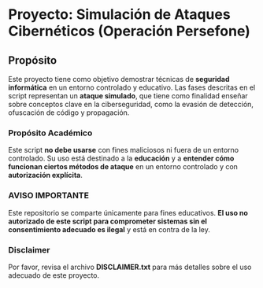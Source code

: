 # Proyecto: Simulación de Ataques Cibernéticos (Operación Persefone)

## Propósito

Este proyecto tiene como objetivo demostrar técnicas de **seguridad informática** en un entorno controlado y educativo. Las fases descritas en el script representan un **ataque simulado**, que tiene como finalidad enseñar sobre conceptos clave en la ciberseguridad, como la evasión de detección, ofuscación de código y propagación.

### Propósito Académico

Este script **no debe usarse** con fines maliciosos ni fuera de un entorno controlado. Su uso está destinado a la **educación** y a **entender cómo funcionan ciertos métodos de ataque** en un entorno controlado y con **autorización explícita**.

### **AVISO IMPORTANTE**
Este repositorio se comparte únicamente para fines educativos. **El uso no autorizado de este script para comprometer sistemas sin el consentimiento adecuado es ilegal** y está en contra de la ley.

### Disclaimer

Por favor, revisa el archivo **DISCLAIMER.txt** para más detalles sobre el uso adecuado de este proyecto.
